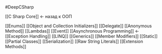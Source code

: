 #DeepCSharp

[[C Sharp Core]] <- назад к ООП

[[Enums]]
[[Object and Collection Initializers]]
[[Delegate]]
[[Anonymous Method]]
[[Lambdas]]
[[Event]] 
[[Asynchronous Programming]] <-
[[Exception Handling]]
[[LINQ]]
[[Generics]]
[[Member Modifiers]]
[[Static]]
[[Partial Classes]]
[[Serialization]]
[[Raw String Literals]]
[[Extension Methods]]